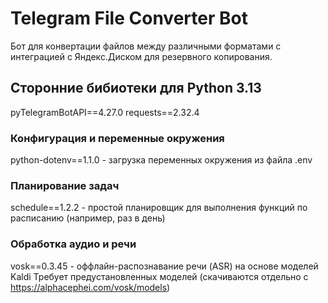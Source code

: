 # Telegram File Converter Bot

Бот для конвертации файлов между различными форматами с интеграцией с Яндекс.Диском для резервного копирования.

## Сторонние бибиотеки для Python 3.13

pyTelegramBotAPI==4.27.0
requests==2.32.4

### Конфигурация и переменные окружения
python-dotenv==1.1.0 - загрузка переменных окружения из файла .env 

### Планирование задач

schedule==1.2.2 - простой планировщик для выполнения функций по расписанию (например, раз в день)

### Обработка аудио и речи
vosk==0.3.45 - оффлайн-распознавание речи (ASR) на основе моделей Kaldi
Требует предустановленных моделей (скачиваются отдельно с https://alphacephei.com/vosk/models)

